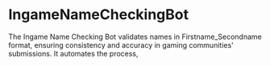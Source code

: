 # IngameNameCheckingBot
The Ingame Name Checking Bot validates names in Firstname_Secondname format, ensuring consistency and accuracy in gaming communities' submissions. It automates the process, 
